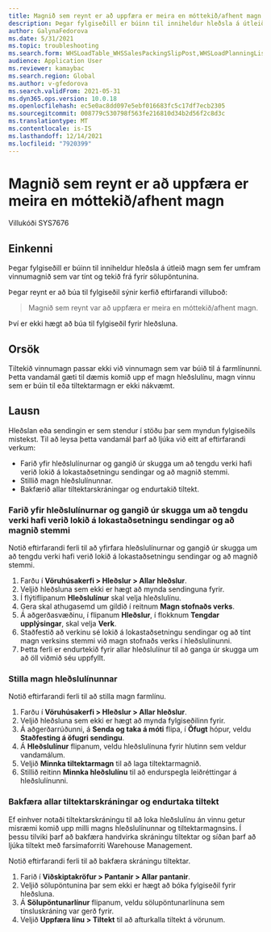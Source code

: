 ```yaml
---
title: Magnið sem reynt er að uppfæra er meira en móttekið/afhent magn.
description: Þegar fylgiseðill er búinn til inniheldur hleðsla á útleið magn sem fer umfram vinnumagnið sem var tínt og tekið frá fyrir sölupöntunina.
author: GalynaFedorova
ms.date: 5/31/2021
ms.topic: troubleshooting
ms.search.form: WHSLoadTable_WHSSalesPackingSlipPost,WHSLoadPlanningListPage_WHSSalesPackingSlipPost,WHSLoadPlanningWorkbench_WHSSalesPackingSlipPost
audience: Application User
ms.reviewer: kamaybac
ms.search.region: Global
ms.author: v-gfedorova
ms.search.validFrom: 2021-05-31
ms.dyn365.ops.version: 10.0.18
ms.openlocfilehash: ec5e0ac8dd097e5ebf016683fc5c17df7ecb2305
ms.sourcegitcommit: 008779c530798f563fe216810d34b2d56f2c8d3c
ms.translationtype: MT
ms.contentlocale: is-IS
ms.lasthandoff: 12/14/2021
ms.locfileid: "7920399"
---
```

# <a name="quantity-that-youre-trying-to-update-exceeds-the-receiveddelivered-quantity"></a>Magnið sem reynt er að uppfæra er meira en móttekið/afhent magn

Villukóði SYS7676

## <a name="symptoms"></a>Einkenni

Þegar fylgiseðill er búinn til inniheldur hleðsla á útleið magn sem fer umfram vinnumagnið sem var tínt og tekið frá fyrir sölupöntunina.

Þegar reynt er að búa til fylgiseðil sýnir kerfið eftirfarandi villuboð:

> Magnið sem reynt var að uppfæra er meira en móttekið/afhent magn.

Því er ekki hægt að búa til fylgiseðil fyrir hleðsluna.

## <a name="cause"></a>Orsök

Tiltekið vinnumagn passar ekki við vinnumagn sem var búið til á farmlínunni. Þetta vandamál gæti til dæmis komið upp ef magn hleðslulínu, magn vinnu sem er búin til eða tiltektarmagn er ekki nákvæmt.

## <a name="resolution"></a>Lausn

Hleðslan eða sendingin er sem stendur í stöðu þar sem myndun fylgiseðils mistekst. Til að leysa þetta vandamál þarf að ljúka við eitt af eftirfarandi verkum:

- Farið yfir hleðslulínurnar og gangið úr skugga um að tengdu verki hafi verið lokið á lokastaðsetningu sendingar og að magnið stemmi.
- Stillið magn hleðslulínunnar.
- Bakfærið allar tiltektarskráningar og endurtakið tiltekt.

### <a name="review-your-load-lines-and-make-sure-that-all-the-related-work-has-been-completed-at-the-final-shipping-location-and-that-the-quantities-match"></a>Farið yfir hleðslulínurnar og gangið úr skugga um að tengdu verki hafi verið lokið á lokastaðsetningu sendingar og að magnið stemmi

Notið eftirfarandi ferli til að yfirfara hleðslulínurnar og gangið úr skugga um að tengdu verki hafi verið lokið á lokastaðsetningu sendingar og að magnið stemmi.

1. Farðu í **Vöruhúsakerfi \> Hleðslur \> Allar hleðslur**.
1. Veljið hleðsluna sem ekki er hægt að mynda sendinguna fyrir.
1. Í flýtiflipanum **Hleðslulínur** skal velja hleðslulínu.
1. Gera skal athugasemd um gildið í reitnum **Magn stofnaðs verks**.
1. Á aðgerðasvæðinu, í flipanum **Hleðslur**, í flokknum **Tengdar upplýsingar**, skal velja **Verk**.
1. Staðfestið að verkinu sé lokið á lokastaðsetningu sendingar og að tínt magn verksins stemmi við magn stofnaðs verks í hleðslulínunni.
1. Þetta ferli er endurtekið fyrir allar hleðslulínur til að ganga úr skugga um að öll viðmið séu uppfyllt.

### <a name="adjust-the-load-line-quantity"></a>Stilla magn hleðslulínunnar

Notið eftirfarandi ferli til að stilla magn farmlínu.

1. Farðu í **Vöruhúsakerfi \> Hleðslur \> Allar hleðslur**.
1. Veljið hleðsluna sem ekki er hægt að mynda fylgiseðilinn fyrir.
1. Á aðgerðarrúðunni, á **Senda og taka á móti** flipa, í **Öfugt** hópur, veldu **Staðfesting á öfugri sendingu**.
1. Á **Hleðslulínur** flipanum, veldu hleðslulínuna fyrir hlutinn sem veldur vandamálum.
1. Veljið **Minnka tiltektarmagn** til að laga tiltektarmagnið.
1. Stillið reitinn **Minnka hleðslulínu** til að endurspegla leiðréttingar á hleðslulínunni.

### <a name="reverse-all-pick-registrations-and-redo-picking"></a>Bakfæra allar tiltektarskráningar og endurtaka tiltekt

Ef einhver notaði tiltektarskráningu til að loka hleðslulínu án vinnu getur misræmi komið upp milli magns hleðslulínunnar og tiltektarmagnsins. Í þessu tilviki þarf að bakfæra handvirka skráningu tiltektar og síðan þarf að ljúka tiltekt með farsímaforriti Warehouse Management.

Notið eftirfarandi ferli til að bakfæra skráningu tiltektar.

1. Farið í **Viðskiptakröfur \> Pantanir \> Allar pantanir**.
1. Veljið sölupöntunina þar sem ekki er hægt að bóka fylgiseðil fyrir hleðsluna.
1. Á **Sölupöntunarlínur** flipanum, veldu sölupöntunarlínuna sem tínsluskráning var gerð fyrir.
1. Veljið **Uppfæra línu \> Tiltekt** til að afturkalla tiltekt á vörunum.
